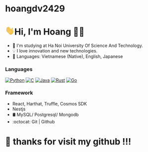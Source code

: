 # hoangdv2429
# <img src="https://raw.githubusercontent.com/ABSphreak/ABSphreak/master/gifs/Hi.gif" width="30px">Hi, I'm Hoang 👨‍💻
- 🌱 I'm studying at Ha Noi University Of Science And Technology.
- 💡 I love innovation and new technologies. 
- 🥇 Languages: Vietnamese (Native), English, Japanese

### Languages
[![Python](https://img.shields.io/badge/-Python-fff?&logo=python)](https://github.com/adamalston?tab=repositories&q=&type=&language=python)
[![C](https://img.shields.io/badge/-C-fff?&logo=C)](https://github.com/adamalston?tab=repositories&q=&type=&language=c)
[![Java](https://img.shields.io/badge/-Java-fff?&logo=Java)](https://github.com/adamalston?tab=repositories&q=&type=&language=java)
[![Rust](https://img.shields.io/badge/-Rust-fff?&logo=Rust)](https://github.com/adamalston?tab=repositories&q=&type=&language=Rust)
[![Go](https://img.shields.io/badge/-Go-fff?&logo=Go)](https://github.com/adamalston?tab=repositories&q=&type=&language=Go)

### Framework
* React, Harthat, Truffle, Cosmos SDK
* Nestjs
* 🛢️ MySQL/ Postgresql/ Mongodb
* :octocat: Git | Github

# :blue_heart: thanks for visit my github !!!

